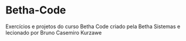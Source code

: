 # Betha-Code

Exercícios e projetos do curso Betha Code criado pela Betha Sistemas e lecionado por Bruno Casemiro Kurzawe
